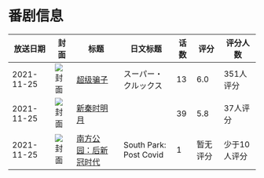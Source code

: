 # 番剧信息

|放送日期|封面|标题|日文标题|话数|评分|评分人数|
|---|---|---|---|---|---|---|
|2021-11-25|![封面](https://lain.bgm.tv/pic/cover/c/a1/b7/277371_MQXsR.jpg)|[超级骗子](https://bangumi.tv/subject/277371)|スーパー・クルックス|13|6.0|351人评分|
|2021-11-25|![封面](https://lain.bgm.tv/pic/cover/c/4a/0a/348315_789jP.jpg)|[新秦时明月](https://bangumi.tv/subject/348315)||39|5.8|37人评分|
|2021-11-25|![封面](https://lain.bgm.tv/pic/cover/c/8c/22/518059_mkAJx.jpg)|[南方公园：后新冠时代](https://bangumi.tv/subject/518059)|South Park: Post Covid|1|暂无评分|少于10人评分|
